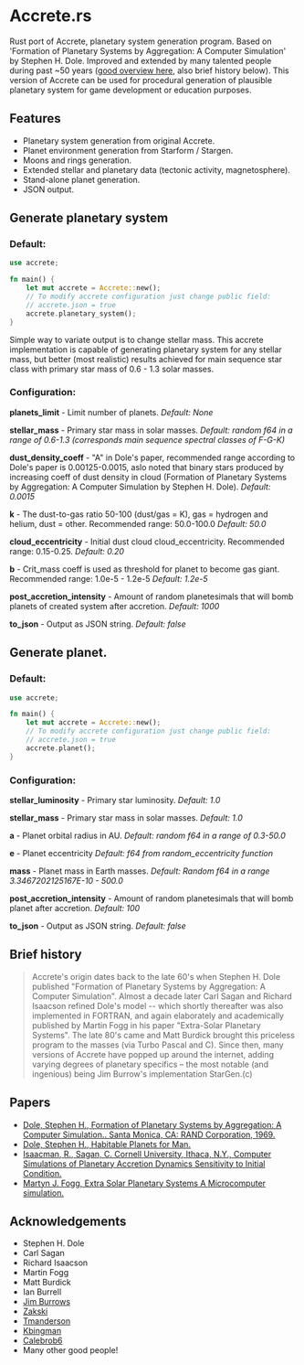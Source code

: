 Accrete.rs
========================
Rust port of Accrete, planetary system generation program. Based on 'Formation of Planetary Systems by Aggregation: A Computer Simulation' by Stephen H. Dole. Improved and extended by many talented people during past ~50 years ([good overview here](https://github.com/zakski/accrete-starform-stargen), also brief history below).
This version of Accrete can be used for procedural generation of plausible planetary system for game development or education purposes.

## Features
- Planetary system generation from original Accrete.
- Planet environment generation from Starform / Stargen.
- Moons and rings generation.
- Extended stellar and planetary data (tectonic activity, magnetosphere).
- Stand-alone planet generation.
- JSON output.

## Generate planetary system

### Default:
```rust
use accrete;

fn main() {
    let mut accrete = Accrete::new();
    // To modify accrete configuration just change public field:
    // accrete.json = true
    accrete.planetary_system();
}
```

Simple way to variate output is to change stellar mass. This accrete implementation is capable of generating planetary system for any stellar mass, but better (most realistic) results achieved for main sequence star class with primary star mass of 0.6 - 1.3 solar masses.

### Configuration:
**planets_limit** - Limit number of planets.
*Default: None*

**stellar_mass** - Primary star mass in solar masses.
*Default: random f64 in a range of 0.6-1.3 (corresponds main sequence spectral classes of F-G-K)*

**dust_density_coeff** - "A" in Dole's paper, recommended range according to Dole's paper is 0.00125-0.0015, aslo noted that binary stars produced by increasing coeff of dust density in cloud (Formation of Planetary Systems by Aggregation: A Computer Simulation by Stephen H. Dole).
*Default: 0.0015*

**k** - The dust-to-gas ratio 50-100 (dust/gas = K), gas = hydrogen and helium, dust = other. Recommended range: 50.0-100.0
*Default: 50.0*

**cloud_eccentricity** - Initial dust cloud cloud_eccentricity. Recommended range: 0.15-0.25.
*Default: 0.20*

**b** - Crit_mass coeff is used as threshold for planet to become gas giant. Recommended range: 1.0e-5 - 1.2e-5
*Default: 1.2e-5*

**post_accretion_intensity** - Amount of random planetesimals that will bomb planets of created system after accretion.
*Default: 1000*

**to_json** - Output as JSON string. 
*Default: false*

## Generate planet.

### Default:
```rust
use accrete;

fn main() {
    let mut accrete = Accrete::new();
    // To modify accrete configuration just change public field:
    // accrete.json = true
    accrete.planet();
}
```

### Configuration:
**stellar_luminosity** - Primary star luminosity.
*Default: 1.0*

**stellar_mass** - Primary star mass in solar masses.
*Default: 1.0*

**a** - Planet orbital radius in AU.
*Default: random f64 in a range of 0.3-50.0*

**e** - Planet eccentricity
*Default: f64 from random_eccentricity function*

**mass** - Planet mass in Earth masses.
*Default: Random f64 in a range 3.3467202125167E-10 - 500.0*

**post_accretion_intensity** - Amount of random planetesimals that will bomb planet after accretion.
*Default: 100*

**to_json** - Output as JSON string.
*Default: false*

## Brief history
>Accrete's origin dates back to the late 60's when Stephen H. Dole published "Formation of Planetary Systems by Aggregation: A Computer Simulation". 
>Almost a decade later Carl Sagan and Richard Isaacson refined Dole's model -- which shortly thereafter was also implemented in FORTRAN, and again elaborately and academically published by Martin Fogg in his paper "Extra-Solar Planetary Systems".
>The late 80's came and Matt Burdick brought this priceless program to the masses (via Turbo Pascal and C). Since then, many versions of Accrete have popped up around the internet, adding varying degrees of planetary specifics – the most notable (and ingenious) being Jim Burrow's implementation StarGen.(c)

## Papers
- [Dole, Stephen H., Formation of Planetary Systems by Aggregation: A Computer Simulation.. Santa Monica, CA: RAND Corporation, 1969.](https://www.rand.org/pubs/papers/P4226.html)
- [Dole, Stephen H., Habitable Planets for Man.](https://www.rand.org/content/dam/rand/pubs/commercial_books/2007/RAND_CB179-1.pdf)
- [Isaacman, R., Sagan, C. Cornell University, Ithaca, N.Y., Computer Simulations of Planetary Accretion Dynamics Sensitivity to Initial Condition.](https://ui.adsabs.harvard.edu/abs/1977Icar...31..510I/abstract)
- [Martyn J. Fogg, Extra Solar Planetary Systems A Microcomputer simulation.](https://www.academia.edu/4173808/Extra_Solar_Planetary_Systems_A_Microcomputer_Simulation)

## Acknowledgements
- Stephen H. Dole
- Carl Sagan
- Richard Isaacson
- Martin Fogg
- Matt Burdick
- Ian Burrell
- [Jim Burrows](http://www.eldacur.com/~brons/NerdCorner/StarGen/StarGen.html)
- [Zakski](https://github.com/zakski/accrete-starform-stargen)
- [Tmanderson](https://github.com/tmanderson/Accrete.js)
- [Kbingman](https://github.com/kbingman/accretejs)
- [Calebrob6](https://github.com/calebrob6/accrete)
- Many other good people!

